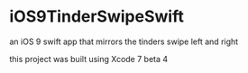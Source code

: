 # iOS9TinderSwipeSwift
an iOS 9 swift app that mirrors the tinders swipe left and right

this project was built using Xcode 7 beta 4

